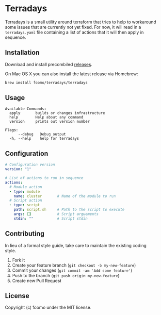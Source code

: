 # Terradays

Terradays is a small utility around terraform that tries to help to workaround some issues that are currently not yet fixed. For now, it will read in a `terradays.yaml` file containing a list of actions that it will then apply in sequence.

## Installation

Download and install precombiled [releases](https://github.com/foomo/terradays/releases).

On Mac OS X you can also install the latest release via Homebrew:

```bash
brew install foomo/terradays/terradays
```

## Usage

```
Available Commands:
  apply       builds or changes infrastructure
  help        Help about any command
  version     prints out version number

Flags:
      --debug   Debug output
  -h, --help    help for terradays
```

## Configuration

```yaml
# Configuration version
version: "1"

# List of actions to run in sequence
actions:
  # Module action
  - type: module
    name: cluster       # Name of the module to run
  # Script action
  - type: script
    path: script.sh     # Path to the script to execute
    args: []            # Script arguements
    stdin: ""           # Script stdin
```

## Contributing
In lieu of a formal style guide, take care to maintain the existing coding style. 

1. Fork it
2. Create your feature branch (`git checkout -b my-new-feature`)
3. Commit your changes (`git commit -am 'Add some feature'`)
4. Push to the branch (`git push origin my-new-feature`)
5. Create new Pull Request

## License
Copyright (c) foomo under the MIT license.